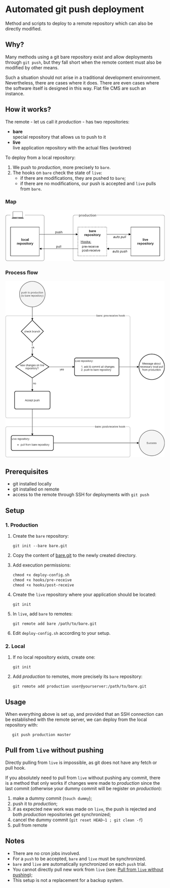 # Automated git push deployment

Method and scripts to deploy to a remote repository which can also be directly modified.

## Why?

Many methods using a git bare repository exist and allow deployments through `git push`, but they fall short when the remote content must also be modified by other means.

Such a situation should not arise in a traditional development environment. Nevertheless, there are cases where it does. There are even cases where the software itself is designed in this way. Flat file CMS are such an instance.

## How it works?

The remote - let us call it _production_ - has two repositories:

- **bare**  
   special repository that allows us to push to it
- **live**  
   live application repository with the actual files (worktree)

To deploy from a local repository:

1. We push to _production_, more precisely to `bare`.
2. The hooks on `bare` check the state of `live`:
    - if there are modifications, they are pushed to `bare`;
    - if there are no modifications, our push is accepted and `live` pulls from `bare`.

### Map

![](documentation/git-deploy-map.png)

### Process flow

![](documentation/git-deploy-flow.png)


## Prerequisites

- git installed locally
- git installed on remote
- access to the remote through SSH for deployments with `git push`


## Setup


### 1. Production

1. Create the `bare` repository:

       git init --bare bare.git

2. Copy the content of [bare.git](bare.git) to the newly created directory.
3. Add execution permissions:

       chmod +x deploy-config.sh
       chmod +x hooks/pre-receive
       chmod +x hooks/post-receive

1. Create the `live` repository where your application should be located:

       git init

2. In `live`, add `bare` to remotes: 

       git remote add bare /path/to/bare.git

1. Edit `deploy-config.sh` according to your setup.


### 2. Local

1. If no local repository exists, create one:

       git init

2. Add _production_ to remotes, more precisely its `bare` repository:

       git remote add production user@yourserver:/path/to/bare.git

## Usage

When everything above is set up, and provided that an SSH connection can be established with the remote server, we can deploy from the local repository with:

       git push production master

## Pull from `live` without pushing

Directly pulling from `live` is impossible, as git does not have any fetch or pull hook.

If you absolutely need to pull from `live` without pushing any commit, there is a method that only works if changes were made to _production_ since the last commit (otherwise your dummy commit will be register on _production_):

1. make a dummy commit (`touch dummy`);
2. push it to _production_;
3. if as expected new work was made on `live`, the push is rejected and both _production_ repositories get synchronized;
4. cancel the dummy commit (`git reset HEAD~1 ; git clean -f`) 
5. pull from remote

## Notes

- There are no cron jobs involved.
- For a `push` to be accepted, `bare` and `live` must be synchronized.
- `bare` and `live` are automatically synchronized on each `push` trial.
- You cannot directly pull new work from `live` (see: [Pull from `live` without pushing](#pull-from-live-without-pushing));
- This setup is not a replacement for a backup system.